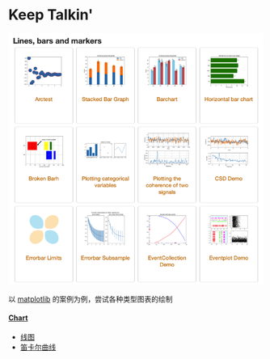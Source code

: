 # Keep Talkin'

![matplotlib](/assets/images/matplotlib.png)

以 [matplotlib][1] 的案例为例，尝试各种类型图表的绘制

#### [Chart][2]

+ [线图](/articles/chart/line.md)
+ [笛卡尔曲线](/articles/chart/descartes.md)

[1]: https://matplotlib.org/gallery/index.html
[2]: https://github.com/sonatatlas/Graph-The-Rainbow/blob/master/chart
